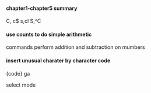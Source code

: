 #### chapter1-chapter5 summary
C, c$
s,cl
S,^C

#### use counts to do simple arithmetic ####

<C-a> <C-x> commands perform addition and subtraction on mumbers

#### insert unusual charater by character code ####

<C-v>{code}
ga


select mode



